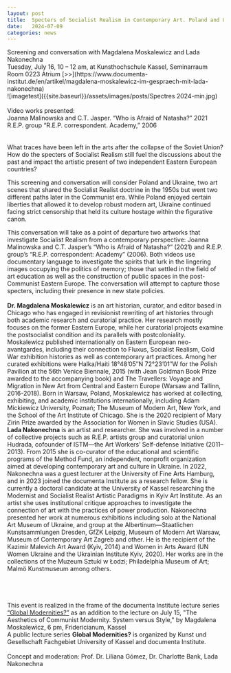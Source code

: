 ```yaml
---
layout: post
title:  Specters of Socialist Realism in Contemporary Art. Poland and Ukraine
date:   2024-07-09
categories: news
---
```


<section markdown="1" class="EN">
Screening and conversation with Magdalena Moskalewicz and Lada Nakonechna <br>
Tuesday, July 16, 10 – 12 am, at Kunsthochschule Kassel, Seminarraum Room 0223 Atrium
[>>](https://www.documenta-institut.de/en/artikel/magdalena-moskalewicz-im-gespraech-mit-lada-nakonechna)
<br>
![imagetest]({{site.baseurl}}/assets/images/posts/Spectres 2024-min.jpg)
<br>
<br>
Video works presented:<br>
Joanna Malinowska and C.T. Jasper. “Who is Afraid of Natasha?” 2021<br>
R.E.P. group “R.E.P. correspondent. Academy,” 2006
<br>
<br>
<br>
What traces have been left in the arts after the collapse of the Soviet Union? How do the specters of Socialist Realism still fuel the discussions about the past and impact the artistic present of two independent Eastern European countries?

This screening and conversation will consider Poland and Ukraine, two art scenes that shared the Socialist Realist doctrine in the 1950s but went two different paths later in the Communist era. While Poland enjoyed certain liberties that allowed it to develop robust modern art, Ukraine continued facing strict censorship that held its culture hostage within the figurative canon.
 
This conversation will take as a point of departure two artworks that investigate Socialist Realism from a contemporary perspective: Joanna Malinowska and C.T. Jasper’s “Who is Afraid of Natasha?” (2021) and R.E.P. group’s “R.E.P. correspondent: Academy” (2006). Both videos use documentary language to investigate the spirits that lurk in the lingering images occupying the politics of memory; those that settled in the field of art education as well as the construction of public spaces in the post-Communist Eastern Europe. The conversation will attempt to capture those specters, including their presence in new state policies.
<br>
<br>
**Dr. Magdalena Moskalewicz** is an art historian, curator, and editor based in Chicago who has engaged in revisionist rewriting of art histories through both academic research and curatorial practice. Her research mostly focuses on the former Eastern Europe, while her curatorial projects examine the postsocialist condition and its parallels with postcoloniality. Moskalewicz published internationally on Eastern European neo-avantgardes, including their connection to Fluxus, Socialist Realism, Cold War exhibition histories as well as contemporary art practices. Among her curated exhibitions were Halka/Haiti 18°48’05″N 72°23’01″W for the Polish Pavilion at the 56th Venice Biennale, 2015 (with Jean Goldman Book Prize awarded to the accompanying book) and The Travellers: Voyage and Migration in New Art from Central and Eastern Europe (Warsaw and Tallinn, 2016-2018). Born in Warsaw, Poland, Moskalewicz has worked at collecting, exhibiting, and academic institutions internationally, including Adam Mickiewicz University, Poznań; The Museum of Modern Art, New York, and the School of the Art Institute of Chicago. She is the 2020 recipient of Mary Zirin Prize awarded by the Association for Women in Slavic Studies (USA). 
<br>
**Lada Nakonechna** is an artist and researcher. She was involved in a number of collective projects such as R.E.P. artists group and curatorial union Hudrada, cofounder of ISTM—the Art Workers’ Self-defense Initiative (2011–2013). From 2015 she is co-curator of the educational and scientific programs of the Method Fund, an independent, nonprofit organization aimed at developing contemporary art and culture in Ukraine. In 2022, Nakonechna was a guest lecturer at the University of Fine Arts Hamburg, and in 2023 joined the documenta Institute as a research fellow. She is currently a doctoral candidate at the University of Kassel researching the Modernist and Socialist Realist Artistic Paradigms in Kyiv Art Institute. As an artist she uses institutional critique approaches to investigate the connection of art with the practices of power production. Nakonechna presented her work at numerous exhibitions including solo at the National Art Museum of Ukraine, and group at the Albertinum—Staatlichen Kunstsammlungen Dresden, GfZK Leipzig, Museum of Modern Art Warsaw, Museum of Contemporary Art Zagreb and other. He is the recipient of the Kazimir Malevich Art Award (Kyiv, 2014) and Women in Arts Award (UN Women Ukraine and the Ukrainian Institute Kyiv, 2020).  Her works are in the collections of the Muzeum Sztuki w Łodzi; Philadelphia Museum of Art; Malmö Kunstmuseum among others.
<br>
<br>
<br>
<br>
<br>
This event is realized in the frame of the documenta Institute lecture series [“Global Modernities?”](https://www.documenta-institut.de/en/artikel/global-modernities) as an addition to the lecture on July 15, "The Aesthetics of Communist Modernity. System versus Style," by Magdalena Moskalewicz, 6 pm, Fridericianum, Kassel 
<br>
A public lecture series **Global Modernities?** is organized by Kunst und Gesellschaft Fachgebiet University of Kassel and documenta Institute.<br>
<br>
Concept and moderation: Prof. Dr. Liliana Gómez, Dr. Charlotte Bank, Lada Nakonechna

</section>


<section markdown="1" class="UKR">

</section>
